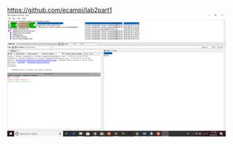 https://github.com/ecampi/lab2part1
![](https://github.com/ecampi/Labs/blob/master/Lab2/Screenshot%20(64).png)


![]()
